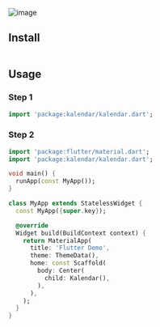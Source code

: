 ![image](https://bitbucket.org/lingj/kalendar/raw/521fa9822e596130a60c1e80bedac1c9eb939d2c/doc/assets/calendar.png)


## Install

```

```

## Usage

### Step 1
```dart
import 'package:kalendar/kalendar.dart';
```

### Step 2
```dart
import 'package:flutter/material.dart';
import 'package:kalendar/kalendar.dart';

void main() {
  runApp(const MyApp());
}

class MyApp extends StatelessWidget {
  const MyApp({super.key});

  @override
  Widget build(BuildContext context) {
    return MaterialApp(
      title: 'Flutter Demo',
      theme: ThemeData(),
      home: const Scaffold(
        body: Center(
          child: Kalendar(),
        ),
      ),
    );
  }
}

```
